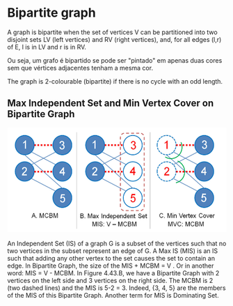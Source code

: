 # Bipartite graph

A graph is bipartite when the set of vertices V can be partitioned into two disjoint sets LV (left vertices) and RV (right vertices), and, for all edges (l,r) of E, l is in LV and r is in RV.

Ou seja, um grafo é bipartido se pode ser "pintado" em apenas duas cores sem que vértices adjacentes tenham a mesma cor.

The graph is 2-colourable (bipartite) if there is no cycle with an odd length.

## Max Independent Set and Min Vertex Cover on Bipartite Graph

![MCBM variatns](./../assets/mcbm-variants.png)

An Independent Set (IS) of a graph G is a subset of the vertices such that no two vertices in the subset represent an edge of G. A Max IS (MIS) is an IS such that adding any other vertex to the set causes the set to contain an edge. In Bipartite Graph, the size of the MIS + MCBM = V . Or in another word: MIS = V - MCBM. In Figure 4.43.B, we have a Bipartite Graph with 2 vertices on the left side and 3 vertices on the right side. The MCBM is 2 (two dashed lines) and the MIS is 5-2 = 3. Indeed, {3, 4, 5} are the members of the MIS of this Bipartite Graph. Another term for MIS is Dominating Set.
